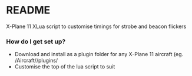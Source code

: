 # README #

X-Plane 11 XLua script to customise timings for strobe and beacon flickers

### How do I get set up? ###

* Download and install as a plugin folder for any X-Plane 11 aircraft (eg. <x-plane root>/Aircraft/<My Aircraft>/plugins/
* Customise the top of the lua script to suit
